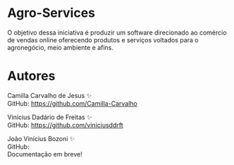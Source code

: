 # Agro-Services
O objetivo dessa iniciativa é produzir um software direcionado ao comércio de vendas online oferecendo produtos e serviços voltados para o agronegócio, meio ambiente e afins.

# Autores
Camilla Carvalho de Jesus ✨<br> 
GitHub: https://github.com/Camilla-Carvalho

Vinícius Dadário de Freitas ✨<br>
GitHub: https://github.com/viniciusddrft

João Vinícius Bozoni ✨<br>
GitHub: 
<br>
Documentação em breve!
